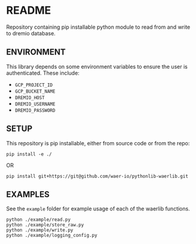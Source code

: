 # README 
Repository containing pip installable python module to read from and write to dremio database.

## ENVIRONMENT
This library depends on some environment variables to ensure the user is authenticated.
These include:
* `GCP_PROJECT_ID`
* `GCP_BUCKET_NAME`
* `DREMIO_HOST`
* `DREMIO_USERNAME`
* `DREMIO_PASSWORD`

## SETUP
This repository is pip installable, either from source code or from the repo:

```
pip install -e ./
```

OR 

```
pip install git+https://git@github.com/waer-io/pythonlib-waerlib.git
```

## EXAMPLES
See the `example` folder for example usage of each of the waerlib functions.

```
python ./example/read.py
python ./example/store_raw.py
python ./example/write.py
python ./example/logging_config.py
```
